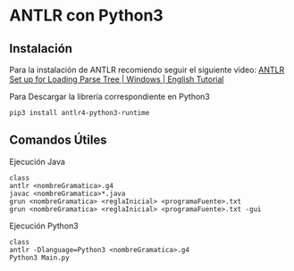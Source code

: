 # ANTLR con Python3

## Instalación
Para la instalación de ANTLR recomiendo seguir el siguiente vídeo: [ANTLR Set up for Loading Parse Tree | Windows | English Tutorial](https://www.youtube.com/watch?v=p2gIBPz69DM)


Para Descargar la librería correspondiente en Python3
```
pip3 install antlr4-python3-runtime
```

## Comandos Útiles
Ejecución Java
```
class
antlr <nombreGramatica>.g4
javac <nombreGramatica>*.java 
grun <nombreGramatica> <reglaInicial> <programaFuente>.txt
grun <nombreGramatica> <reglaInicial> <programaFuente>.txt -gui
```

Ejecución Python3
```
class
antlr -Dlanguage=Python3 <nombreGramatica>.g4
Python3 Main.py
```

